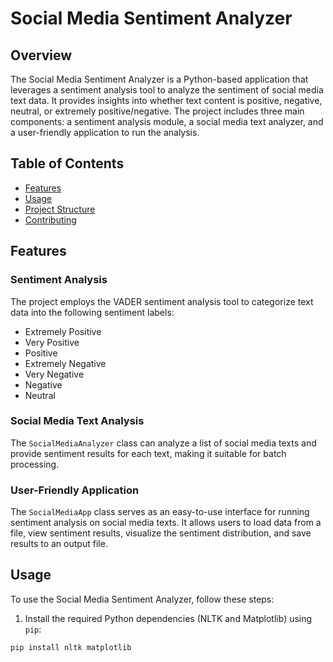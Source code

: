 # Social Media Sentiment Analyzer

## Overview

The Social Media Sentiment Analyzer is a Python-based application that leverages a sentiment analysis tool to analyze the sentiment of social media text data. It provides insights into whether text content is positive, negative, neutral, or extremely positive/negative. The project includes three main components: a sentiment analysis module, a social media text analyzer, and a user-friendly application to run the analysis.

## Table of Contents

- [Features](#features)
- [Usage](#usage)
- [Project Structure](#project-structure)
- [Contributing](#contributing)

## Features

### Sentiment Analysis

The project employs the VADER sentiment analysis tool to categorize text data into the following sentiment labels:

- Extremely Positive
- Very Positive
- Positive
- Extremely Negative
- Very Negative
- Negative
- Neutral

### Social Media Text Analysis

The `SocialMediaAnalyzer` class can analyze a list of social media texts and provide sentiment results for each text, making it suitable for batch processing.

### User-Friendly Application

The `SocialMediaApp` class serves as an easy-to-use interface for running sentiment analysis on social media texts. It allows users to load data from a file, view sentiment results, visualize the sentiment distribution, and save results to an output file.

## Usage

To use the Social Media Sentiment Analyzer, follow these steps:

1. Install the required Python dependencies (NLTK and Matplotlib) using `pip`:

```bash
pip install nltk matplotlib

